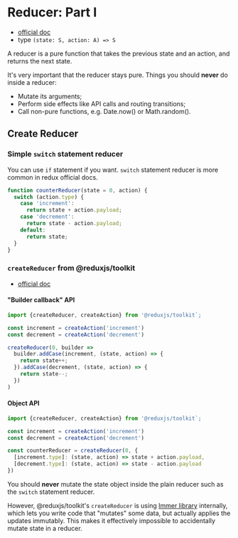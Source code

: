 # Reducer: Part I

- [official doc](https://redux.js.org/glossary#reducer)
- type `(state: S, action: A) => S`

A reducer is a pure function that takes the previous state and an action, and
returns the next state.

It's very important that the reducer stays pure. Things you should **never** do
inside a reducer:

- Mutate its arguments;
- Perform side effects like API calls and routing transitions;
- Call non-pure functions, e.g. Date.now() or Math.random().

## Create Reducer

### Simple `switch` statement reducer

You can use `if` statement if you want. `switch` statement reducer is more
common in redux official docs.

```js
function counterReducer(state = 0, action) {
  switch (action.type) {
    case 'increment':
      return state + action.payload;
    case 'decrement':
      return state - action.payload;
    default:
      return state;
  }
}
```

### `createReducer` from @reduxjs/toolkit

- [official doc](https://redux-toolkit.js.org/api/createReducer)

#### "Builder callback" API

```js
import {createReducer, createAction} from '@reduxjs/toolkit`;

const increment = createAction('increment')
const decrement = createAction('decrement')

createReducer(0, builder =>
  builder.addCase(increment, (state, action) => {
    return state++;
  }).addCase(decrement, (state, action) => {
    return state--;
  })
)

```

#### Object API

```js
import {createReducer, createAction} from '@reduxjs/toolkit`;

const increment = createAction('increment')
const decrement = createAction('decrement')

const counterReducer = createReducer(0, {
  [increment.type]: (state, action) => state + action.payload,
  [decrement.type]: (state, action) => state - action.payload
})
```

You should **never** mutate the state object inside the plain reducer such as
the `switch` statement reducer.

However, @reduxjs/toolkit's `createReducer` is using
[Immer library](https://immerjs.github.io/immer/docs/introduction) internally,
which lets you write code that "mutates" some data, but actually applies the
updates immutably. This makes it effectively impossible to accidentally mutate
state in a reducer.
